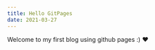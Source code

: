 ```yaml
---
title: Hello GitPages
date: 2021-03-27
---
```

Welcome to my first blog using github pages :) :heart:
